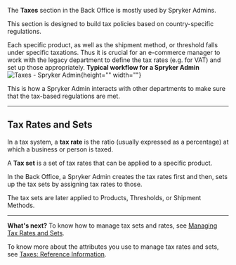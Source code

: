 The **Taxes** section in the Back Office is mostly used by Spryker Admins.

This section is designed to build tax policies based on country-specific regulations. 

Each specific product, as well as the shipment method, or threshold falls under specific taxations. Thus it is crucial for an e-commerce manager to work with the legacy department to define the tax rates (e.g. for VAT) and set up those appropriately.
**Typical workflow for a Spryker Admin**
![Taxes - Spryker Admin](https://spryker.s3.eu-central-1.amazonaws.com/docs/User+Guides/Back+Office+User+Guides/Taxes/taxes-section.png){height="" width=""}

This is how a Spryker Admin interacts with other departments to make sure that the tax-based regulations are met.
***
## Tax Rates and Sets
In a tax system, a **tax rate** is the ratio (usually expressed as a percentage) at which a business or person is taxed.

A **Tax set** is a set of tax rates that can be applied to a specific product.

In the Back Office, a Spryker Admin creates the tax rates first and then, sets up the tax sets by assigning tax rates to those. 

The tax sets are later applied to Products, Thresholds, or Shipment Methods. 
***
**What's next?**
To know how to manage tax sets and rates, see [Managing Tax Rates and Sets](https://documentation.spryker.com/v4/docs/managing-tax-rates-and-sets).

To know more about the attributes you use to manage tax rates and sets, see [Taxes: Reference Information](https://documentation.spryker.com/v4/docs/taxes-reference-information).